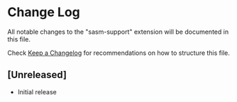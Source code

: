 # Change Log

All notable changes to the "sasm-support" extension will be documented in this file.

Check [Keep a Changelog](http://keepachangelog.com/) for recommendations on how to structure this file.

## [Unreleased]

- Initial release